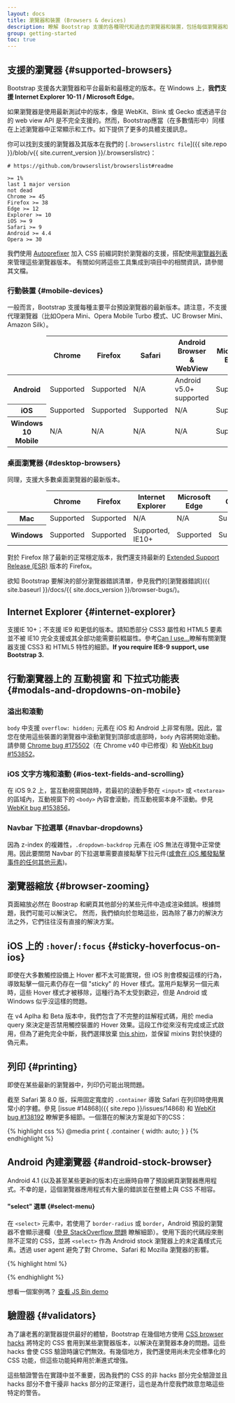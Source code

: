 ```yaml
---
layout: docs
title: 瀏覽器和裝置 (Browsers & devices)
description: 瞭解 Bootstrap 支援的各種現代和過去的瀏覽器和裝置，包括每個瀏覽器和裝置已知的故障和錯誤。
group: getting-started
toc: true
---
```


## 支援的瀏覽器 {#supported-browsers}

Bootstrap 支援各大瀏覽器和平台最新和最穩定的版本。在 Windows 上，**我們支援 Internet Explorer 10-11 / Microsoft Edge**。

如果瀏覽器是使用最新測試中的版本，像是 WebKit、Blink 或 Gecko 或透過平台的 web view API 是不完全支援的。然而，Bootstrap應當（在多數情形中）同樣在上述瀏覽器中正常顯示和工作。如下提供了更多的具體支援訊息。

你可以找到支援的瀏覽器及其版本在我們的 [`.browserslistrc file`]({{ site.repo }}/blob/v{{ site.current_version }}/.browserslistrc)：

```
# https://github.com/browserslist/browserslist#readme

>= 1%
last 1 major version
not dead
Chrome >= 45
Firefox >= 38
Edge >= 12
Explorer >= 10
iOS >= 9
Safari >= 9
Android >= 4.4
Opera >= 30
```

我們使用 [Autoprefixer](https://github.com/postcss/autoprefixer) 加入 CSS 前綴詞對於瀏覽器的支援，搭配使用[瀏覽器列表](https://github.com/browserslist/browserslist) 來管理這些瀏覽器版本。 有關如何將這些工具集成到項目中的相關資訊，請參閱其文檔。

### 行動裝置 {#mobile-devices}

一般而言，Bootstrap 支援每種主要平台預設瀏覽器的最新版本。請注意，不支援代理瀏覽器（比如Opera Mini、Opera Mobile Turbo 模式、UC Browser Mini、Amazon Silk）。

<table class="table table-bordered table-striped">
  <thead>
    <tr>
      <td></td>
      <th>Chrome</th>
      <th>Firefox</th>
      <th>Safari</th>
      <th>Android Browser &amp; WebView</th>
      <th>Microsoft Edge</th>
    </tr>
  </thead>
  <tbody>
    <tr>
      <th scope="row">Android</th>
      <td class="text-success">Supported</td>
      <td class="text-success">Supported</td>
      <td class="text-muted">N/A</td>
      <td class="text-success">Android v5.0+ supported</td>
      <td class="text-success">Supported</td>
    </tr>
    <tr>
      <th scope="row">iOS</th>
      <td class="text-success">Supported</td>
      <td class="text-success">Supported</td>
      <td class="text-success">Supported</td>
      <td class="text-muted">N/A</td>
      <td class="text-success">Supported</td>
    </tr>
    <tr>
      <th scope="row">Windows 10 Mobile</th>
      <td class="text-muted">N/A</td>
      <td class="text-muted">N/A</td>
      <td class="text-muted">N/A</td>
      <td class="text-muted">N/A</td>
      <td class="text-success">Supported</td>
    </tr>
  </tbody>
</table>

### 桌面瀏覽器 {#desktop-browsers}

同理，支援大多數桌面瀏覽器的最新版本。

<table class="table table-bordered table-striped">
  <thead>
    <tr>
      <td></td>
      <th>Chrome</th>
      <th>Firefox</th>
      <th>Internet Explorer</th>
      <th>Microsoft Edge</th>
      <th>Opera</th>
      <th>Safari</th>
    </tr>
  </thead>
  <tbody>
    <tr>
      <th scope="row">Mac</th>
      <td class="text-success">Supported</td>
      <td class="text-success">Supported</td>
      <td class="text-muted">N/A</td>
      <td class="text-muted">N/A</td>
      <td class="text-success">Supported</td>
      <td class="text-success">Supported</td>
    </tr>
    <tr>
      <th scope="row">Windows</th>
      <td class="text-success">Supported</td>
      <td class="text-success">Supported</td>
      <td class="text-success">Supported, IE10+</td>
      <td class="text-success">Supported</td>
      <td class="text-success">Supported</td>
      <td class="text-danger">Not supported</td>
    </tr>
  </tbody>
</table>

對於 Firefox 除了最新的正常穩定版本，我們還支持最新的 [Extended Support Release (ESR)](https://www.mozilla.org/en-US/firefox/organizations/#faq) 版本的 Firefox。

欲知 Bootstrap 要解決的部分瀏覽器錯誤清單，參見我們的[瀏覽器錯誤]({{ site.baseurl }}/docs/{{ site.docs_version }}/browser-bugs/)。

## Internet Explorer {#internet-explorer}

支援IE 10+；不支援 IE9 和更低的版本。請知悉部分 CSS3 屬性和 HTML5 要素並不被 IE10 完全支援或其全部功能需要前輟屬性。參考[Can I use...](http://caniuse.com/)瞭解有關瀏覽器支援 CSS3 和 HTML5 特性的細節。**If you require IE8-9 support, use Bootstrap 3.**


## 行動瀏覽器上的 互動視窗 和 下拉式功能表 {#modals-and-dropdowns-on-mobile}

### 溢出和滾動

 `body` 中支援 `overflow: hidden;` 元素在 iOS 和 Android 上非常有限。因此，當您在使用這些裝置的瀏覽器中滾動瀏覽到頂部或底部時，`body` 內容將開始滾動。請參閱 [Chrome bug #175502](https://bugs.chromium.org/p/chromium/issues/detail?id=175502)（在 Chrome v40 中已修復）和 [WebKit bug #153852](https://bugs.webkit.org/show_bug.cgi?id=153852)。

### iOS 文字方塊和滾動 {#ios-text-fields-and-scrolling}

在 iOS 9.2 上，當互動視窗開啟時，若最初的滾動手勢在 `<input>` 或 `<textarea>` 的區域內，互動視窗下的 `<body>` 內容會滾動，而互動視窗本身不滾動。參見 [WebKit bug #153856](https://bugs.webkit.org/show_bug.cgi?id=153856)。

### Navbar 下拉選單 {#navbar-dropdowns}

因為 z-index 的複雜性，`.dropdown-backdrop` 元素在 iOS 無法在導覽中正常使用。因此要關閉 Navbar 的下拉選單需要直接點擊下拉元件([或會在 iOS 觸發點擊事件的任何其他元素](https://developer.mozilla.org/en-US/docs/Web/Events/click#Safari_Mobile))。


## 瀏覽器縮放 {#browser-zooming}

頁面縮放必然在 Boostrap 和網頁其他部分的某些元件中造成渲染錯誤。根據問題，我們可能可以解決它。 然而，我們傾向於忽略這些，因為除了暴力的解決方法之外，它們往往沒有直接的解決方案。

## iOS 上的 `:hover`/`:focus` {#sticky-hoverfocus-on-ios}

即使在大多數觸控設備上 Hover 都不太可能實現，但 iOS 則會模擬這樣的行為，導致點擊一個元素仍存在一個 "sticky" 的 Hover 樣式。當用戶點擊另一個元素時，這些 Hover 樣式才被移除，這種行為不太受到歡迎，但是 Android 或 Windows 似乎沒這樣的問題。

在 v4 Aplha 和 Beta 版本中，我們包含了不完整的註解程式碼，用於 media query 來決定是否禁用觸控裝置的 Hover 效果。這段工作從來沒有完成或正式啟用，但為了避免完全中斷，我們選擇放棄 [this shim](https://github.com/twbs/mq4-hover-shim)，並保留 mixins 對於快捷的偽元素。

## 列印 {#printing}

即使在某些最新的瀏覽器中，列印仍可能出現問題。

截至 Safari 第 8.0 版，採用固定寬度的 `.container` 導致 Safari 在列印時使用異常小的字體。參見 [issue #14868]({{ site.repo }}/issues/14868) 和 [WebKit bug #138192](https://bugs.webkit.org/show_bug.cgi?id=138192) 瞭解更多細節。一個潛在的解決方案是如下的CSS：

{% highlight css %}
@media print {
  .container {
    width: auto;
  }
}
{% endhighlight %}

## Android 內建瀏覽器 {#android-stock-browser}

Android 4.1 (以及甚至某些更新的版本)在出廠時自帶了預設網頁瀏覽器應用程式。不幸的是，這個瀏覽器應用程式有大量的錯誤並在整體上與 CSS 不相容。

#### "select" 選單 {#select-menu}

在 `<select>` 元素中，若使用了 `border-radius` 或 `border`，Android 預設的瀏覽器不會顯示邊欄（[參見 StackOverflow 問題](https://stackoverflow.com/questions/14744437/html-select-box-not-showing-drop-down-arrow-on-android-version-4-0-when-set-with) 瞭解細節）。使用下面的代碼段來刪除不正常的 CSS，並將 `<select>` 作為 Android stock 瀏覽器上的未定義樣式元素。透過 user agent 避免了對 Chrome、Safari 和 Mozilla 瀏覽器的影響。

{% highlight html %}
<script>
$(function () {
  var nua = navigator.userAgent
  var isAndroid = (nua.indexOf('Mozilla/5.0') > -1 && nua.indexOf('Android ') > -1 && nua.indexOf('AppleWebKit') > -1 && nua.indexOf('Chrome') === -1)
  if (isAndroid) {
    $('select.form-control').removeClass('form-control').css('width', '100%')
  }
})
</script>
{% endhighlight %}

想看一個案例嗎？ [查看 JS Bin demo](http://jsbin.com/OyaqoDO/2)

## 驗證器 {#validators}

為了讓老舊的瀏覽器提供最好的體驗，Bootstrap 在幾個地方使用 [CSS browser hacks](http://browserhacks.com/) 將特定的 CSS 套用到某些瀏覽器版本，以解決在瀏覽器本身的問題。這些 hacks 會使 CSS 驗證時讓它們無效。有幾個地方，我們還使用尚未完全標準化的 CSS 功能，但這些功能純粹用於漸進式增強。

這些驗證警告在實踐中並不重要，因為我們的 CSS 的非 hacks 部分完全驗證並且 hacks 部分不會干擾非 hacks 部分的正常運行，這也是為什麼我們故意忽略這些特定的警告。
